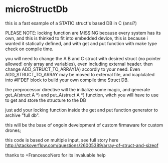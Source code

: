 microStructDb
=============

this is a fast example of a STATIC struct's based DB in C (ansi?)

PLEASE NOTE:
locking function are MISSING because every system has its own, and this is thinked to fit into embedded device, this is because i wanted it statically defined, and with get and put function with make type check on compile time.

you will need to change the A B and C struct with desired struct (no pointer allowed! only array and variables), even including external header.
then change ADD_STRUCT_TO_ARRAY(A) accordly to your need.
Even ADD_STRUCT_TO_ARRAY may be moved to external file, and icaplulated into #IFDEF block to build your own compile time Struct DB.

the preprocessor directive will the initialize some magic, and generate get_A(struct A *) and put_A(struct A *) function, witch you will have to use to get and store the structure to the DB

just add your locking function inside the get and put function generator to archive "full db".

this will be the base of ongoin development of custom firmaware for custom drones;

this code is based on multiple input, see full story here http://stackoverflow.com/questions/26005389/array-of-struct-and-sizeof

thanks to +FrancescoNero for its invaluable help
